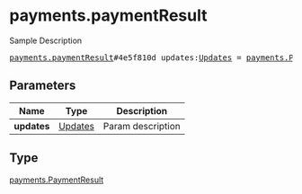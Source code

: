 # payments.paymentResult

Sample Description

<pre>
<a href="../constructor/payments.paymentResult.md">payments.paymentResult</a>#4e5f810d updates:<a href="../type/Updates.md">Updates</a> = <a href="../type/payments.PaymentResult.md">payments.PaymentResult</a>;
</pre>
## Parameters

| Name | Type | Description |
|------|:----:|-------------|
| **updates** | <a href="../type/Updates.md">Updates</a> | Param description |

## Type

<a href="../type/payments.PaymentResult.md">payments.PaymentResult</a>
